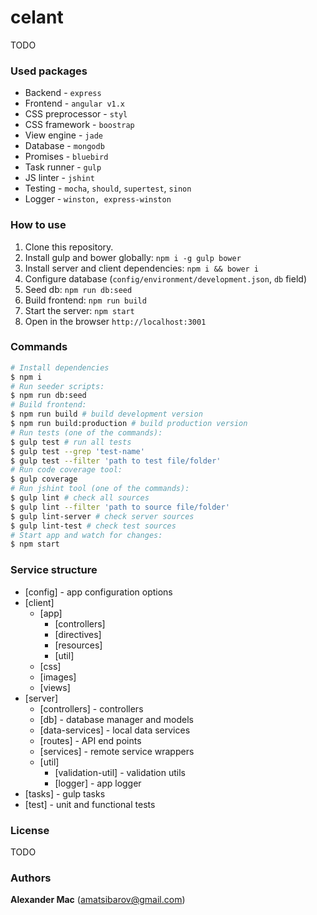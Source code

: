 # celant
TODO


### Used packages
 - Backend - `express`
 - Frontend - `angular v1.x`
 - CSS preprocessor - `styl`
 - CSS framework - `boostrap`
 - View engine - `jade`
 - Database - `mongodb`
 - Promises - `bluebird`
 - Task runner - `gulp`
 - JS linter - `jshint`
 - Testing - `mocha`, `should`, `supertest`, `sinon`
 - Logger - `winston, express-winston`


### How to use
1. Clone this repository.
2. Install gulp and bower globally: `npm i -g gulp bower`
3. Install server and client dependencies: `npm i && bower i`
4. Configure database (`config/environment/development.json`, `db` field)
5. Seed db: `npm run db:seed`
6. Build frontend: `npm run build`
7. Start the server: `npm start`
8. Open in the browser `http://localhost:3001`


### Commands

```sh
# Install dependencies
$ npm i
# Run seeder scripts:
$ npm run db:seed
# Build frontend:
$ npm run build # build development version
$ npm run build:production # build production version
# Run tests (one of the commands):
$ gulp test # run all tests
$ gulp test --grep 'test-name'
$ gulp test --filter 'path to test file/folder'
# Run code coverage tool:
$ gulp coverage
# Run jshint tool (one of the commands):
$ gulp lint # check all sources
$ gulp lint --filter 'path to source file/folder'
$ gulp lint-server # check server sources
$ gulp lint-test # check test sources
# Start app and watch for changes:
$ npm start
```

### Service structure
- [config] - app configuration options
- [client]
  - [app]
    - [controllers]
    - [directives]
    - [resources]
    - [util]
  - [css]
  - [images]
  - [views]
- [server]
  - [controllers] - controllers
  - [db] - database manager and models
  - [data-services] - local data services
  - [routes] - API end points
  - [services] - remote service wrappers
  - [util]
    - [validation-util] - validation utils
    - [logger] - app logger
- [tasks] - gulp tasks
- [test] - unit and functional tests

### License
TODO

### Authors
**Alexander Mac** ([amatsibarov@gmail.com](mailto:amatsibarov@gmail.com))
